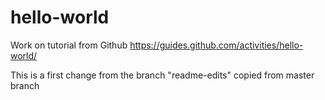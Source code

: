 # hello-world
Work on tutorial from Github https://guides.github.com/activities/hello-world/

This is a first change from the branch "readme-edits" copied from master branch
